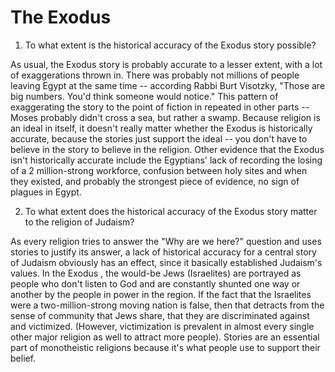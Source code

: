 # The Exodus

1. To what extent is the historical accuracy of the Exodus story possible?

As usual, the Exodus story is probably accurate to a lesser extent, with a lot of exaggerations thrown in. There was probably not millions of people leaving Egypt at the same time -- according Rabbi Burt Visotzky, "Those are big numbers. You'd think someone would notice." This pattern of exaggerating the story to the point of fiction in repeated in other parts -- Moses probably didn't cross a sea, but rather a swamp. Because religion is an ideal in itself, it doesn't really matter whether the Exodus is historically accurate, because the stories just support the ideal -- you don't have to believe in the story to believe in the religion. Other evidence that the Exodus isn't historically accurate include the Egyptians' lack of recording the losing of a 2 million-strong workforce, confusion between holy sites and when they existed, and probably the strongest piece of evidence, no sign of plagues in Egypt. 

2. To what extent does the historical accuracy of the Exodus story matter to the religion of Judaism? 

As every religion tries to answer the "Why are we here?" question and uses stories to justify its answer, a lack of historical accuracy for a central story of Judaism obviously has an effect, since it basically established Judaism's values. In the Exodus , the would-be Jews (Israelites) are portrayed as people who don't listen to God and are constantly shunted one way or another by the people in power in the region. If the fact that the Israelites were a two-million-strong moving nation is false, then that detracts from the sense of community that Jews share, that they are discriminated against and victimized. (However, victimization is prevalent in almost every single other major religion as well to attract more people). Stories are an essential part of monotheistic religions because it's what people use to support their belief. 